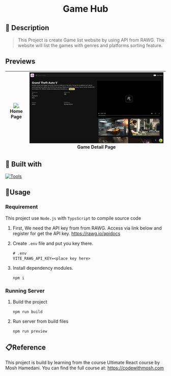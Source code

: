<h1 align="center">Game Hub</h1>

## 📖 Description
> This Project is create Game list website by using API from RAWG. The website will list the games with genres and platforms sorting feature.

## Previews
| ![.](images/home_page.png) <br> <center>**Home Page**</center> | ![.](images/game_detail_page.png) <br> <center>**Game Detail Page**</center> |
| :-: | :-: |

## 🧰 Built with
[![Tools](https://skillicons.dev/icons?i=nodejs,ts,react)](https://skillicons.dev)

## 📝Usage
### Requirement
This project use `Node.js` with `TypsScript` to compile source code

1. First, We need the API key from from RAWG. Access via link below and register for get the API key.
https://rawg.io/apidocs

2. Create `.env` file and put you key there.
    ```env
    # .env
    VITE_RAWG_API_KEY=<place key here>
    ```

3. Install dependency modules.
    ```shell
    npm i
    ```

### Running Server

1. Build the project
    ```shell
    npm run build
    ```

2. Run server from build files
    ```shell
    npm run preview
    ```

## 📋Reference
This project is build by learning from the course Ultimate React course by Mosh Hamedani. You can find the full course at: https://codewithmosh.com
